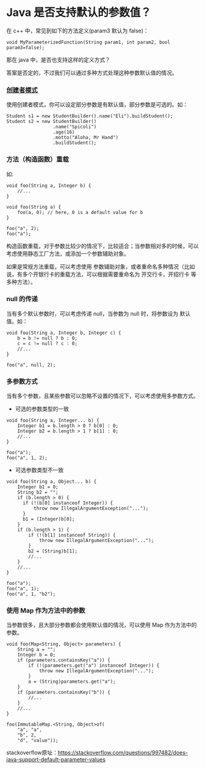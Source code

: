 # Java 是否支持默认的参数值？

在 c++ 中，常见到如下的方法定义(param3 默认为 false)：

```
void MyParameterizedFunction(String param1, int param2, bool param3=false);
```

那在 java 中，是否也支持这样的定义方式？

答案是否定的，不过我们可以通过多种方式处理这种参数默认值的情况。

### [创建者模式](http://en.wikipedia.org/wiki/Builder_pattern)
使用创建者模式，你可以设定部分参数是有默认值，部分参数是可选的。如：

```
Student s1 = new StudentBuilder().name("Eli").buildStudent();
Student s2 = new StudentBuilder()
                 .name("Spicoli")
                 .age(16)
                 .motto("Aloha, Mr Hand")
                 .buildStudent();
```


### 方法（构造函数）重载
如:

```
void foo(String a, Integer b) {
    //...
}

void foo(String a) {
    foo(a, 0); // here, 0 is a default value for b
}

foo("a", 2);
foo("a");
```
构造函数重载，对于参数比较少的情况下，比较适合；当参数相对多的时候，可以考虑使用静态工厂方法，或添加一个参数辅助对象。

如果是常规方法重载，可以考虑使用 参数辅助对象，或者重命名多种情况（比如说，有多个开银行卡的重载方法，可以根据需要重命名为 开交行卡，开招行卡 等多种方法）。	

### null 的传递
当有多个默认参数时，可以考虑传递 null，当参数为 null 时，将参数设为 默认值。如：

```
void foo(String a, Integer b, Integer c) {
    b = b != null ? b : 0;
    c = c != null ? c : 0;
    //...
}

foo("a", null, 2);
```

### 多参数方式
当有多个参数，且某些参数可以忽略不设置的情况下，可以考虑使用多参数方式。

- 可选的参数类型的一致

```
void foo(String a, Integer... b) {
    Integer b1 = b.length > 0 ? b[0] : 0;
    Integer b2 = b.length > 1 ? b[1] : 0;
    //...
}

foo("a");
foo("a", 1, 2);
```

- 可选参数类型不一致

```
void foo(String a, Object... b) {
    Integer b1 = 0;
    String b2 = "";
    if (b.length > 0) {
      if (!(b[0] instanceof Integer)) { 
          throw new IllegalArgumentException("...");
      }
      b1 = (Integer)b[0];
    }
    if (b.length > 1) {
        if (!(b[1] instanceof String)) { 
            throw new IllegalArgumentException("...");
        }
        b2 = (String)b[1];
        //...
    }
    //...
}

foo("a");
foo("a", 1);
foo("a", 1, "b2");
```

### 使用 Map 作为方法中的参数
当参数很多，且大部分参数都会使用默认值的情况，可以使用 Map 作为方法中的参数。

```
void foo(Map<String, Object> parameters) {
    String a = ""; 
    Integer b = 0;
    if (parameters.containsKey("a")) { 
        if (!(parameters.get("a") instanceof Integer)) { 
            throw new IllegalArgumentException("...");
        }
        a = (String)parameters.get("a");
    }
    if (parameters.containsKey("b")) { 
        //... 
    }
    //...
}

foo(ImmutableMap.<String, Object>of(
    "a", "a",
    "b", 2, 
    "d", "value")); 
```


stackoverflow原址：https://stackoverflow.com/questions/997482/does-java-support-default-parameter-values